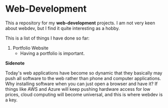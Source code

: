 # Web-Development
This a repository for my **web-development** projects. 
I am not very keen about webdev, but I find it quite interesting as a hobby.

This is a list of things I have done so far:
1) Portfolio Website
    * Having a portfolio is important. 

**Sidenote**

Today's web applications have become so dynamic that they basically may push 
all software to the web rather than phone and computer applications.
Why installing software when you can just open a browser and have it? 
If things like AWS and Azure will keep pushing hardware access for low prices,
cloud computing will become universal, and this is where webdev is a key.

